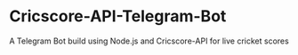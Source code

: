 # Cricscore-API-Telegram-Bot
A Telegram Bot build using Node.js and Cricscore-API for live cricket scores
